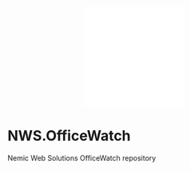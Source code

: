 <p align=center>
<img src="./Logo_Nemic-40.png" width="200" height:"200"/>
</p>

# NWS.OfficeWatch
Nemic Web Solutions OfficeWatch repository

